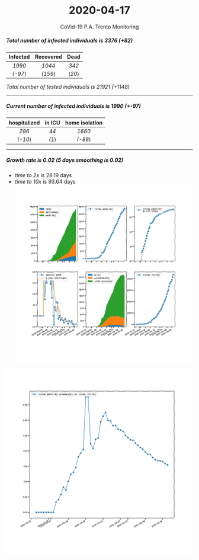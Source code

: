 <div align='center'>

# 2020-04-17
CoVid-19 P.A. Trento Monitoring
</div>

##### Total number of infected individuals is 3376 (+82)
Infected | Recovered | Dead
:---: | :---: | :---:
*1990* | *1044* | *342*
*(-97*) | *(159*) | (*20*)

*Total number of tested individuals is 21921 (+1148)*
***
##### Current number of infected individuals is 1990 (+-97)
hospitalized | in ICU | home isolation
:---: | :---: | :---:
*286* |*44* |*1660*
*(-10*) |*(1*) |*(-88*)
***
##### Growth rate is 0.02 (5 days smoothing is 0.02)
- *time to 2x* is 28.19 days
- *time to 10x* is 93.64 days
![stats][stats]

![infected_normalized][infected_normalized]

[stats]: stats_P.A.Trento.png
[infected_normalized]: infected_normalized_P.A.Trento.png
